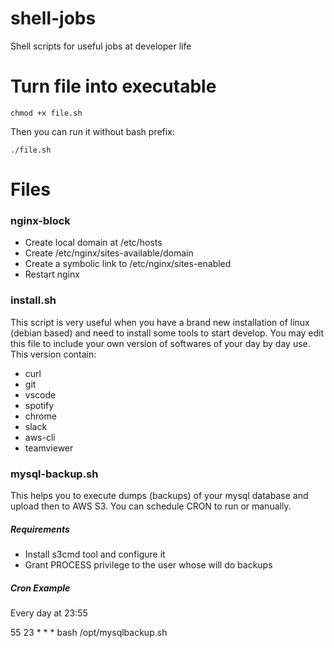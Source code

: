 # shell-jobs
Shell scripts for useful jobs at developer life

# Turn file into executable

`chmod +x file.sh`

Then you can run it without bash prefix:

`./file.sh`

# Files

### nginx-block

- Create local domain at /etc/hosts
- Create /etc/nginx/sites-available/domain
- Create a symbolic link to /etc/nginx/sites-enabled
- Restart nginx

### install.sh

This script is very useful when you have a brand new installation of linux (debian based) and need to install some tools to start develop.
You may edit this file to include your own version of softwares of your day by day use.
This version contain:

- curl
- git
- vscode
- spotify
- chrome
- slack
- aws-cli
- teamviewer

### mysql-backup.sh

This helps you to execute dumps (backups) of your mysql database and upload then to AWS S3. You can schedule CRON to run or manually.

##### Requirements

- Install s3cmd tool and configure it
- Grant PROCESS privilege to the user whose will do backups

##### Cron Example

Every day at 23:55

55 23 * * * bash /opt/mysqlbackup.sh
